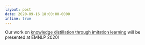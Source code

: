 ```yaml
---
layout: post
date: 2020-09-16 18:00:00-0000
inline: true
---
```


Our work on [knowledge distillation through imitation learning](https://arxiv.org/abs/2009.07253v1) will be presented at EMNLP 2020!
